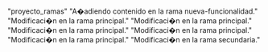 "proyecto_ramas" 
"A�adiendo contenido en la rama nueva-funcionalidad." 
"Modificaci�n en la rama principal." 
"Modificaci�n en la rama principal." 
"Modificaci�n en la rama principal." 
"Modificaci�n en la rama principal." 
"Modificaci�n en la rama principal." 
"Modificaci�n en la rama secundaria." 

